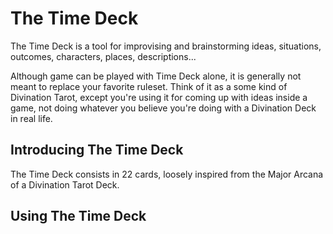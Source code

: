 # The Time Deck

The Time Deck is a tool for improvising and brainstorming ideas, situations, outcomes, characters, places, descriptions...

Although game can be played with Time Deck alone, it is generally not meant to replace your favorite ruleset. Think of it as a some kind of Divination Tarot, except you're using it for coming up with ideas inside a game, not doing whatever you believe you're doing with a Divination Deck in real life.

## Introducing The Time Deck

The Time Deck consists in 22 cards, loosely inspired from the Major Arcana of a Divination Tarot Deck.

## Using The Time Deck





